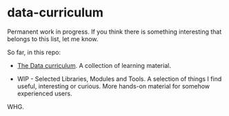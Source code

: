 # data-curriculum
Permanent work in progress. If you think there is something interesting that belongs to this list, let me know.

So far, in this repo:

* [The Data curriculum](https://github.com/walter7878/data-curriculum/blob/master/datacurri.md ). A collection of learning material. 

* WIP - Selected Libraries, Modules and Tools. A selection of things I find useful, interesting or curious. More hands-on material for somehow experienced users. 

WHG.
